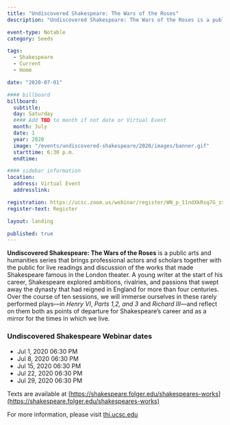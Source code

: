 ```yaml
---
title: "Undiscovered Shakespeare: The Wars of the Roses"
description: "Undiscovered Shakespeare: The Wars of the Roses is a public arts and humanities series that brings professional actors and scholars together with the public for live readings and discussion of the works that made Shakespeare famous in the London theater."

event-type: Notable
category: Seeds

tags:
  - Shakespeare
  - Current
  - Home

date: "2020-07-01"

#### billboard
billboard:
  subtitle: 
  day: Saturday
  #### Add TBD to month if not date or Virtual Event
  month: July
  date: 1
  year: 2020
  image: "/events/undiscovered-shakespeare/2020/images/banner.gif"
  starttime: 6:30 p.m.
  endtime: 

#### sidebar information
location:
  address: Virtual Event
  addresslink: 

registration: https://ucsc.zoom.us/webinar/register/WN_p_11ndXkRsq7G_zsFnjN4Q
register-text: Register

layout: landing

published: true
---
```


**Undiscovered Shakespeare: The Wars of the Roses** is a public arts and humanities series that brings professional actors and scholars together with the public for live readings and discussion of the works that made Shakespeare famous in the London theater. A young writer at the start of his career, Shakespeare explored ambitions, rivalries, and passions that swept away the dynasty that had reigned in England for more than four centuries. Over the course of ten sessions, we will immerse ourselves in these rarely performed plays—in <em>Henry VI</em>, <em>Parts 1,2, and 3</em> and <em>Richard III</em>—and reflect on them both as points of departure for Shakespeare’s career and as a mirror for the times in which we live.

### Undiscovered Shakespeare Webinar dates
- Jul 1, 2020 06:30 PM
- Jul 8, 2020 06:30 PM
- Jul 15, 2020 06:30 PM
- Jul 22, 2020 06:30 PM
- Jul 29, 2020 06:30 PM

Texts are available at
[https://shakespeare.folger.edu/shakespeares-works](https://shakespeare.folger.edu/shakespeares-works)

For more information, please visit [thi.ucsc.edu](https://thi.ucsc.edu)

